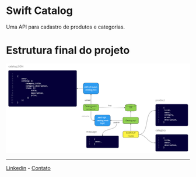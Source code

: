 # Swift Catalog

Uma API para cadastro de produtos e categorias.

# Estrutura final do projeto

![swift-catalog](img/diagram/diagram.png)

---
[Linkedin](https://www.linkedin.com/in/wellitonfernandes/) - [Contato](https://wellitonleal.com.br) 
